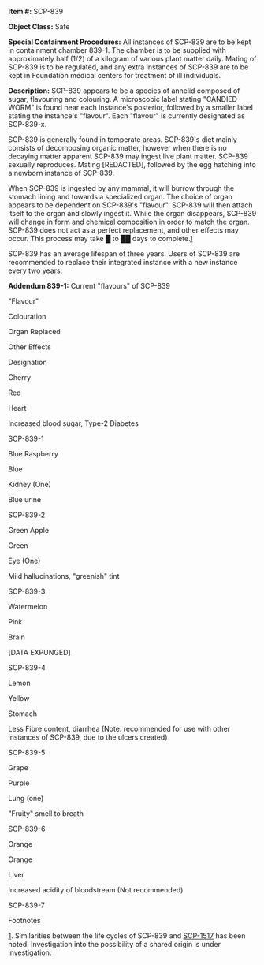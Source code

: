 **Item #:** SCP-839

**Object Class:** Safe

**Special Containment Procedures:** All instances of SCP-839 are to be kept in containment chamber 839-1. The chamber is to be supplied with approximately half (1/2) of a kilogram of various plant matter daily. Mating of SCP-839 is to be regulated, and any extra instances of SCP-839 are to be kept in Foundation medical centers for treatment of ill individuals.

**Description:** SCP-839 appears to be a species of annelid composed of sugar, flavouring and colouring. A microscopic label stating "CANDIED WORM" is found near each instance's posterior, followed by a smaller label stating the instance's "flavour". Each "flavour" is currently designated as SCP-839-x.

SCP-839 is generally found in temperate areas. SCP-839's diet mainly consists of decomposing organic matter, however when there is no decaying matter apparent SCP-839 may ingest live plant matter. SCP-839 sexually reproduces. Mating \[REDACTED\], followed by the egg hatching into a newborn instance of SCP-839.

When SCP-839 is ingested by any mammal, it will burrow through the stomach lining and towards a specialized organ. The choice of organ appears to be dependent on SCP-839's "flavour". SCP-839 will then attach itself to the organ and slowly ingest it. While the organ disappears, SCP-839 will change in form and chemical composition in order to match the organ. SCP-839 does not act as a perfect replacement, and other effects may occur. This process may take █ to ██ days to complete.[1](javascript:;)

SCP-839 has an average lifespan of three years. Users of SCP-839 are recommended to replace their integrated instance with a new instance every two years.

**Addendum 839-1:** Current "flavours" of SCP-839

"Flavour"

Colouration

Organ Replaced

Other Effects

Designation

Cherry

Red

Heart

Increased blood sugar, Type-2 Diabetes

SCP-839-1

Blue Raspberry

Blue

Kidney (One)

Blue urine

SCP-839-2

Green Apple

Green

Eye (One)

Mild hallucinations, "greenish" tint

SCP-839-3

Watermelon

Pink

Brain

\[DATA EXPUNGED\]

SCP-839-4

Lemon

Yellow

Stomach

Less Fibre content, diarrhea (Note: recommended for use with other instances of SCP-839, due to the ulcers created)

SCP-839-5

Grape

Purple

Lung (one)

"Fruity" smell to breath

SCP-839-6

Orange

Orange

Liver

Increased acidity of bloodstream (Not recommended)

SCP-839-7

Footnotes

[1](javascript:;). Similarities between the life cycles of SCP-839 and [SCP-1517](/scp-1517) has been noted. Investigation into the possibility of a shared origin is under investigation.